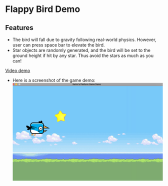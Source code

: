 # Flappy Bird Demo
## Features

- The bird will fall due to gravity following real-world physics. However, user can press space bar to elevate the bird.
- Star objects are randomly generated, and the bird will be set to the ground height if hit by any star. Thus avoid the stars as much as you can! 

[Video demo](https://vimeo.com/196434705)

- Here is a screenshot of the game demo:
![Demo Screenshot](https://raw.githubusercontent.com/kelvinhu9988/flappy-bird-demo/master/Demo.png)
